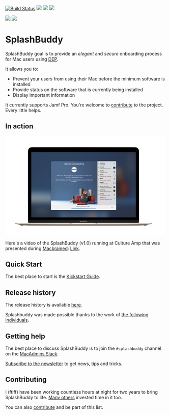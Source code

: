 [![Build Status](https://travis-ci.org/ftiff/SplashBuddy.svg?branch=master)](https://travis-ci.org/ftiff/SplashBuddy)
![](https://img.shields.io/badge/Swift-4.0-brightgreen.svg)
![](https://img.shields.io/badge/macOS-10.12.6-brightgreen.svg)
![](https://img.shields.io/badge/macOS-10.13-brightgreen.svg)


![](https://img.shields.io/badge/Version-1.2-lightgrey.svg)
![](https://img.shields.io/badge/License-Apache%202.0-lightgrey.svg)

# SplashBuddy

SplashBuddy goal is to provide an *elegant* and *secure* onboarding process for Mac users using [DEP](https://www.apple.com/business/dep/). 

It allows you to:

- Prevent your users from using their Mac before the minimum software is installed
- Provide status on the software that is currently being installed
- Display important information

It currently supports Jamf Pro. You're welcome to [contribute](https://github.com/ftiff/SplashBuddy/blob/master/CONTRIBUTING.md) to the project. Every little helps.

## In action

![](Assets/secrid_splashbuddy.jpeg)

Here's a video of the SplashBuddy (v1.0) running at Culture Amp that was presented during [Macbrained](http://smithjw.me/2017/03/24/Onboarding-talk-at-Macbrained/): [Link](https://cultureamp.wistia.com/medias/8gpvhpwgn4).

## Quick Start

The best place to start is the [Kickstart Guide](https://github.com/ftiff/SplashBuddy/wiki/30---kickstart-guide).


## Release history

The release history is available [here](CHANGELOG.md).

Splashbuddy was made possible thanks to the work of [the following individuals](THANKS.md).


## Getting help 

The best place to discuss SplashBuddy is to join the `#splashbuddy` channel on the [MacAdmins Slack](https://macadmins.herokuapp.com).

[Subscribe to the newsletter](http://eepurl.com/cZZ50T) to get news, tips and tricks.


## Contributing

I (ftiff) have been working countless hours at night for two years to bring SplashBuddy to life. [Many others](https://github.com/ftiff/SplashBuddy/blob/master/THANKS.md) invested time in it too. 

You can also [contribute](https://github.com/ftiff/SplashBuddy/blob/master/CONTRIBUTING.md) and be part of this list.
